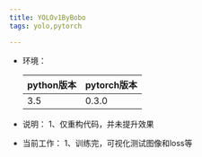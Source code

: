 ```yaml
---
title: YOLOv1ByBobo
tags: yolo,pytorch

---
```


 - 环境：

    | python版本  |  pytorch版本 |
    | ----------- | ----------   |
    |  3.5  | 0.3.0   |  

 - 说明：
   1、仅重构代码，并未提升效果
 - 当前工作：
   1、训练完，可视化测试图像和loss等